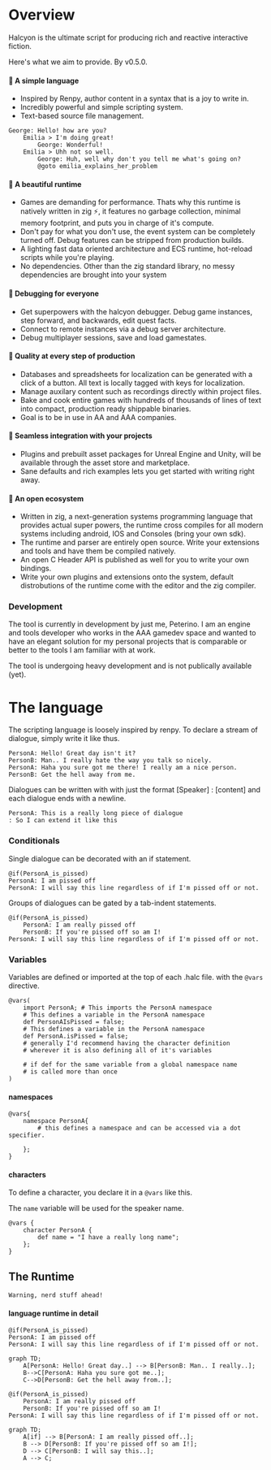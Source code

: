 # Overview 

Halcyon is the ultimate script for producing rich and reactive interactive fiction.


Here's what we aim to provide. By v0.5.0.

#### 📜 A simple language

- Inspired by Renpy, author content in a syntax that is a joy to write in.
- Incredibly powerful and simple scripting system.
- Text-based source file management.

```
George: Hello! how are you?
    Emilia > I'm doing great!
        George: Wonderful!
    Emilia > Uhh not so well.
        George: Huh, well why don't you tell me what's going on?
        @goto emilia_explains_her_problem
```

#### 📜 A beautiful runtime

- Games are demanding for performance. Thats why this runtime is natively written in zig ⚡, it features no garbage collection, minimal memory footprint, and puts you in charge of it's compute.
- Don't pay for what you don't use, the event system can be completely turned off.  Debug features can be stripped from production builds.
- A lighting fast data oriented architecture and ECS runtime, hot-reload scripts while you're playing.
- No dependencies. Other than the zig standard library, no messy dependencies are brought into your system

#### 📜 Debugging for everyone

- Get superpowers with the halcyon debugger. Debug game instances, step forward, and backwards, edit quest facts.
- Connect to remote instances via a debug server architecture.
- Debug multiplayer sessions, save and load gamestates.

#### 📜 Quality at every step of production
- Databases and spreadsheets for localization can be generated with a click of a button. All text is locally tagged with keys for localization.
- Manage auxilary content such as recordings directly within project files.
- Bake and cook entire games with hundreds of thousands of lines of text into compact, production ready shippable binaries.
- Goal is to be in use in AA and AAA companies.

#### 📜 Seamless integration with your projects

- Plugins and prebuilt asset packages for Unreal Engine and Unity, will be available through the asset store and marketplace.
- Sane defaults and rich examples lets you get started with writing right away.

#### 📜 An open ecosystem

- Written in zig, a next-generation systems programming language that provides actual super powers, the runtime cross compiles for all modern systems including android, IOS and Consoles (bring your own sdk).
- The runtime and parser are entirely open source. Write your extensions and tools and have them be compiled natively.
- An open C Header API is published as well for you to write your own bindings.
- Write your own plugins and extensions onto the system, default distrobutions of the runtime come with the editor and the zig compiler.

### Development

The tool is currently in development by just me, Peterino. I am an engine and tools developer who works in the AAA gamedev space and wanted to have an elegant solution for my personal projects that is comparable or better to the tools I am familiar with at work.

The tool is undergoing heavy development and is not publically available (yet).

# The language

The scripting language is loosely inspired by renpy. To declare a stream of dialogue, simply write it like thus.

```
PersonA: Hello! Great day isn't it?
PersonB: Man.. I really hate the way you talk so nicely.
PersonA: Haha you sure got me there! I really am a nice person.
PersonB: Get the hell away from me.
```


Dialogues can be written with with just the format \[Speaker\] : \[content\]
and each dialogue ends with a newline.

```
PersonA: This is a really long piece of dialogue 
: So I can extend it like this
```

### Conditionals

Single dialogue can be decorated with an if statement.

```
@if(PersonA_is_pissed)
PersonA: I am pissed off
PersonA: I will say this line regardless of if I'm pissed off or not.
```

Groups of dialogues can be gated by a tab-indent statements.

```
@if(PersonA_is_pissed)
    PersonA: I am really pissed off
    PersonB: If you're pissed off so am I!
PersonA: I will say this line regardless of if I'm pissed off or not.
```


### Variables

Variables are defined or imported at the top of each .halc file. with the `@vars` directive.

```
@vars(
    import PersonA; # This imports the PersonA namespace 
    # This defines a variable in the PersonA namespace
    def PersonAIsPissed = false; 
    # This defines a variable in the PersonA namespace
    def PersonA.isPissed = false; 
    # generally I'd recommend having the character definition 
    # wherever it is also defining all of it's variables

    # if def for the same variable from a global namespace name
    # is called more than once
)
```

#### namespaces

```
@vars{
    namespace PersonA{ 
        # this defines a namespace and can be accessed via a dot specifier.
        
    };
}
```

#### characters

To define a character, you declare it in a `@vars` like this.

The `name` variable will be used for the speaker name.

```
@vars {
    character PersonA { 
        def name = "I have a really long name"; 
    };
}
```


## The Runtime

`Warning, nerd stuff ahead!`

#### language runtime in detail

```
@if(PersonA_is_pissed)
PersonA: I am pissed off
PersonA: I will say this line regardless of if I'm pissed off or not.
```

```mermaid
graph TD;
    A[PersonA: Hello! Great day..] --> B[PersonB: Man.. I really..];
    B-->C[PersonA: Haha you sure got me..];
    C-->D[PersonB: Get the hell away from..];
```

```
@if(PersonA_is_pissed)
    PersonA: I am really pissed off
    PersonB: If you're pissed off so am I!
PersonA: I will say this line regardless of if I'm pissed off or not.
```

```mermaid
graph TD;
    A[if] --> B[PersonA: I am really pissed off..];
    B --> D[PersonB: If you're pissed off so am I!];
    D --> C[PersonB: I will say this..];
    A --> C;
```